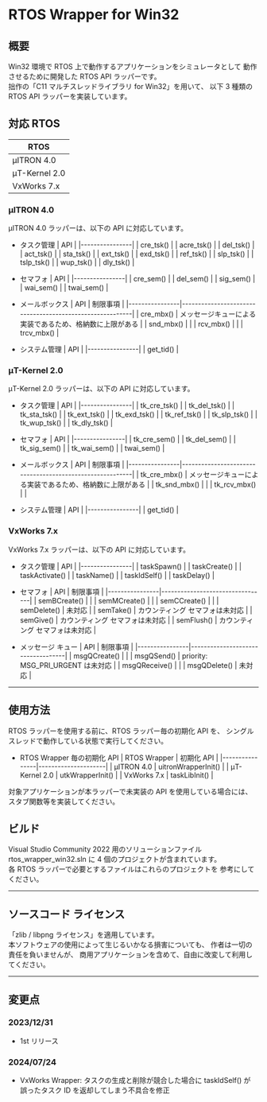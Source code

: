 ﻿# RTOS Wrapper for Win32

## 概要
Win32 環境で RTOS 上で動作するアプリケーションをシミュレータとして
動作させるために開発した RTOS API ラッパーです。  
拙作の「C11 マルチスレッドライブラリ for Win32」を用いて、
以下 3 種類の RTOS API ラッパーを実装しています。  

## 対応 RTOS

| RTOS           |
|----------------|
| μITRON 4.0     |
| μT-Kernel 2.0  |
| VxWorks 7.x    |


### μITRON 4.0
μITRON 4.0 ラッパーは、以下の API に対応しています。

* タスク管理
	| API            |
	|----------------|
	| cre_tsk()      |
	| acre_tsk()     |
	| del_tsk()      |
	| act_tsk()      |
	| sta_tsk()      |
	| ext_tsk()      |
	| exd_tsk()      |
	| ref_tsk()      |
	| slp_tsk()      |
	| tslp_tsk()     |
	| wup_tsk()      |
	| dly_tsk()      |

* セマフォ
	| API            |
	|----------------|
	| cre_sem()      |
	| del_sem()      |
	| sig_sem()      |
	| wai_sem()      |
	| twai_sem()     |

* メールボックス
	| API            | 制限事項                                                 |
	|----------------|----------------------------------------------------------|
	| cre_mbx()      | メッセージキューによる実装であるため、格納数に上限がある |
	| snd_mbx()      |                                                          |
	| rcv_mbx()      |                                                          |
	| trcv_mbx()     |

* システム管理
	| API            |
	|----------------|
	| get_tid()      |


### μT-Kernel 2.0
μT-Kernel 2.0 ラッパーは、以下の API に対応しています。

* タスク管理
	| API            |
	|----------------|
	| tk_cre_tsk()   |
	| tk_del_tsk()   |
	| tk_sta_tsk()   |
	| tk_ext_tsk()   |
	| tk_exd_tsk()   |
	| tk_ref_tsk()   |
	| tk_slp_tsk()   |
	| tk_wup_tsk()   |
	| tk_dly_tsk()   |

* セマフォ
	| API            |
	|----------------|
	| tk_cre_sem()   |
	| tk_del_sem()   |
	| tk_sig_sem()   |
	| tk_wai_sem()   |
	| twai_sem()     |

* メールボックス
	| API            | 制限事項                                                 |
	|----------------|----------------------------------------------------------|
	| tk_cre_mbx()   | メッセージキューによる実装であるため、格納数に上限がある |
	| tk_snd_mbx()   |                                                          |
	| tk_rcv_mbx()   |                                                          |

* システム管理
	| API            |
	|----------------|
	| get_tid()      |

### VxWorks 7.x
VxWorks 7.x ラッパーは、以下の API に対応しています。

* タスク管理
	| API            |
	|----------------|
	| taskSpawn()    |
	| taskCreate()   |
	| taskActivate() |
	| taskName()     |
	| taskIdSelf()   |
	| taskDelay()    |

* セマフォ
	| API            | 制限事項                        |
	|----------------|---------------------------------|
	| semBCreate()   |                                 |
	| semMCreate()   |                                 |
	| semCCreate()   |                                 |
	| semDelete()    | 未対応                          |
	| semTake()      | カウンティング セマフォは未対応 |
	| semGive()      | カウンティング セマフォは未対応 |
	| semFlush()     | カウンティング セマフォは未対応 |

* メッセージ キュー
	| API            | 制限事項                          |
	|----------------|-----------------------------------|
	| msgQCreate()   |                                   |
	| msgQSend()     | priority: MSG_PRI_URGENT は未対応 |
	| msgQReceive()  |                                   |
	| msgQDelete()   | 未対応                            |


---
## 使用方法
RTOS ラッパーを使用する前に、RTOS ラッパー毎の初期化 API を、
シングルスレッドで動作している状態で実行してください。  
* RTOS Wrapper 毎の初期化 API
	| RTOS Wrapper   | 初期化 API          |
	|----------------|---------------------|
	| μITRON 4.0     | uitronWrapperInit() |
	| μT-Kernel 2.0  | utkWrapperInit()    |
	| VxWorks 7.x    | taskLibInit()       |

対象アプリケーションが本ラッパーで未実装の API を使用している場合には、
スタブ関数等を実装してください。


## ビルド

Visual Studio Community 2022 用のソリューションファイル
rtos_wrapper_win32.sln に 4 個のプロジェクトが含まれています。  
各 RTOS ラッパーで必要とするファイルはこれらのプロジェクトを
参考にしてください。

---
## ソースコード ライセンス

「zlib / libpng ライセンス」を適用しています。  
本ソフトウェアの使用によって生じるいかなる損害についても、
作者は一切の責任を負いませんが、
商用アプリケーションを含めて、自由に改変して利用してください。  

---
## 変更点

### 2023/12/31
 * 1st リリース

### 2024/07/24
 * VxWorks Wrapper: タスクの生成と削除が競合した場合に taskIdSelf() が
   誤ったタスク ID を返却してしまう不具合を修正
